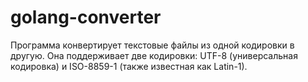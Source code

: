 # golang-converter
Программа конвертирует текстовые файлы из одной кодировки в другую. Она поддерживает две кодировки: UTF-8 (универсальная кодировка) и ISO-8859-1 (также известная как Latin-1).
